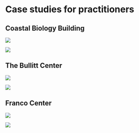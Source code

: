 # Case studies for practitioners

## Coastal Biology Building

![](<../.gitbook/assets/0 (14).png>)



![](<../.gitbook/assets/1 (29).png>)



## The Bullitt Center

![](<../.gitbook/assets/2 (6).png>)



![](<../.gitbook/assets/3 (7).png>)



## Franco Center

![](<../.gitbook/assets/4 (8).png>)



![](<../.gitbook/assets/5 (3).png>)
